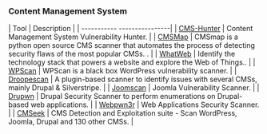 ### Content Management System


| Tool        |  Description    |
| ----------- ----------------|
| [CMS-Hunter](https://github.com/SecWiki/CMS-Hunter)      | Content Management System Vulnerability Hunter. |
| [CMSMap](https://github.com/Dionach/CMSmap)      | CMSmap is a python open source CMS scanner that automates the process of detecting security flaws of the most popular CMSs. . |
| [WhatWeb](http://www.morningstarsecurity.com/research/whatweb)      |  Identify the technology stack that powers a website and explore the Web of Things.. |
| [WPScan](https://github.com/wpscanteam/wpscan)      | WPScan is a black box WordPress vulnerability scanner. |
| [Droopescan](https://github.com/droope/droopescan)      | A plugin-based scanner to identify issues with several CMSs, mainly Drupal & Silverstripe. |
| [Joomscan](https://github.com/rezasp/joomscan)      | Joomla Vulnerability Scanner. |
| [Drupwn](https://github.com/immunIT/drupwn)      | Drupal Security Scanner to perform enumerations on Drupal-based web applications. |
| [Webpwn3r](https://github.com/zigoo0/webpwn3r)      | Web Applications Security Scanner. |
| [CMSeek](https://github.com/Tuhinshubhra/CMSeek)     | CMS Detection and Exploitation suite - Scan WordPress, Joomla, Drupal and 130 other CMSs. |



